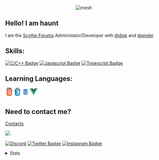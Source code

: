 <p align="center"> <img src="https://komarev.com/ghpvc/?username=mesh" alt="mesh" /> </p>

## Hello! I am haunt

I am the [Scythe Forums](https://scythe.in) Administator/Developer with [@disk](https://github.com/disk) and [@ender](https://github.com/ender)


Skills:
--
[![C/C++ Badge](https://img.shields.io/badge/-C/C++-61DBFB?style=for-the-badge&labelColor=black&logo=C&logoColor=61DBFB)](#) [![Javascript Badge](https://img.shields.io/badge/-Javascript-F0DB4F?style=for-the-badge&labelColor=black&logo=javascript&logoColor=F0DB4F)](#) [![Typescript Badge](https://img.shields.io/badge/-Typescript-007aac?style=for-the-badge&labelColor=black&logo=typescript&logoColor=007aac)](#)

Learning Languages:
--

<img align="left" alt="HTML5" width="26px" src="https://raw.githubusercontent.com/github/explore/80688e429a7d4ef2fca1e82350fe8e3517d3494d/topics/html/html.png" />

<img align="left" alt="CSS" width="26px" src="https://raw.githubusercontent.com/github/explore/361e2821e2dea67711cde99c9c40ed357061cf27/topics/css/css.png" />

<img align="left" alt="SQL" width="26px" src="https://raw.githubusercontent.com/github/explore/80688e429a7d4ef2fca1e82350fe8e3517d3494d/topics/sql/sql.png" />

<img align="left" alt="Vue" width="26px" src="https://raw.githubusercontent.com/github/explore/80688e429a7d4ef2fca1e82350fe8e3517d3494d/topics/vue/vue.png" />

<br />
<br />

Need to contact me?
--
[Contacts](https://haunt.lol)

<p align="left"> <img src="https://discord.c99.nl/widget/theme-2/755979378231607349.png" /> </p>

[![Discord](https://img.shields.io/badge/-@scythe-7289da?style=flat&labelColor=7289da&logo=discord&logoColor=white&link=https://discord.gg/6JXZP9BgWY)](https://discord.gg/6JXZP9BgWY) [![Twitter Badge](https://img.shields.io/badge/-@legendhaunt-1ca0f1?style=flat&labelColor=1ca0f1&logo=twitter&logoColor=white&link=https://twitter.com/legendhaunt)](https://twitter.com/legendhaunt) [![Instagram Badge](https://img.shields.io/badge/-@legendhaunt-e84393?style=flat&labelColor=e84393&logo=instagram&logoColor=white)](https://instagram.com/legendhaunt)


<details>
<summary>
  Stats
</summary>

<br >

![haunt's stats](https://github-readme-stats.vercel.app/api?username=mesh&show_icons=true&theme=radical)

![haunt's languages](https://github-readme-stats.vercel.app/api/top-langs/?username=mesh&layout=compact&theme=radical)
